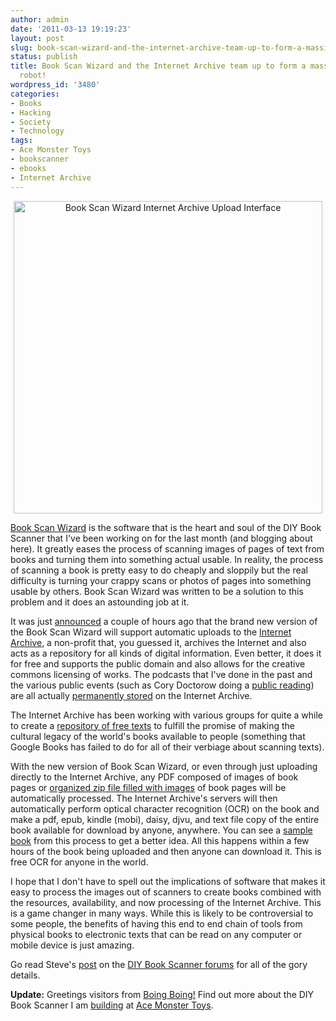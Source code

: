 ```yaml
---
author: admin
date: '2011-03-13 19:19:23'
layout: post
slug: book-scan-wizard-and-the-internet-archive-team-up-to-form-a-massive-book-scanning-robot
status: publish
title: Book Scan Wizard and the Internet Archive team up to form a massive book scanning
  robot!
wordpress_id: '3480'
categories:
- Books
- Hacking
- Society
- Technology
tags:
- Ace Monster Toys
- bookscanner
- ebooks
- Internet Archive
---
```

<p style="text-align: center"><a href="http://www.flickr.com/photos/albill/5524983866/" title="Book Scan Wizard Internet Archive Upload Interface by albill, on Flickr"><img src="http://farm6.static.flickr.com/5178/5524983866_b7e84b6074.jpg" width="494" height="500" alt="Book Scan Wizard Internet Archive Upload Interface" /></a></p>

<a href="http://sourceforge.net/projects/bookscanwizard/">Book Scan Wizard</a> is the software that is the heart and soul of the DIY Book Scanner that I've been working on for the last month (and blogging about here). It greatly eases the process of scanning images of pages of text from books and turning them into something actual usable. In reality, the process of scanning a book is pretty easy to do cheaply and sloppily but the real difficulty is turning your crappy scans or photos of pages into something usable by others. Book Scan Wizard was written to be a solution to this problem and it does an astounding job at it.

It was just <a href="http://diybookscanner.org/forum/viewtopic.php?f=9&t=907">announced</a> a couple of hours ago that the brand new version of the Book Scan Wizard will support automatic uploads to the <a href="http://www.archive.org">Internet Archive</a>, a non-profit that, you guessed it, archives the Internet and also acts as a repository for all kinds of digital information. Even better, it does it for free and supports the public domain and also allows for the creative commons licensing of works. The podcasts that I've done in the past and the various public events (such as Cory Doctorow doing a <a href="http://www.archive.org/details/Doctorow_Little_Brother_Reading_at_Codys_Books">public reading</a>) are all actually <a href="http://www.archive.org/search.php?query=%22Al%20Billings%22">permanently stored</a> on the Internet Archive.

The Internet Archive has been working with various groups for quite a while to create a <a href="http://www.archive.org/details/texts">repository of free texts</a> to fulfill the promise of making the cultural legacy of the world's books available to people (something that Google Books has failed to do for all of their verbiage about scanning texts). 

With the new version of Book Scan Wizard, or even through just uploading directly to the Internet Archive, any PDF composed of images of book pages or <a href="http://raj.blog.archive.org/2011/02/24/new-upload-format-_images-zip-for-scribe-style-uploads/">organized zip file filled with images</a> of book pages will be automatically processed. The Internet Archive's servers will then automatically perform optical character recognition (OCR) on the book and make a pdf, epub, kindle (mobi), daisy, djvu, and text file copy of the entire book available for download by anyone, anywhere. You can see a <a href="http://www.archive.org/details/BigBookOfFairyTalesA">sample book</a> from this process to get a better idea. All this happens within a few hours of the book being uploaded and then anyone can download it. This is free OCR for anyone in the world.

I hope that I don't have to spell out the implications of software that makes it easy to process the images out of scanners to create books combined with the resources, availability, and now processing of the Internet Archive. This is a game changer in many ways. While this is likely to be controversial to some people, the benefits of having this end to end chain of tools from physical books to electronic texts that can be read on any computer or mobile device is just amazing.

Go read Steve's <a href="http://diybookscanner.org/forum/viewtopic.php?f=9&t=907">post</a> on the <a href="http://diybookscanner.org/forum/index.php">DIY Book Scanner forums</a> for all of the gory details.

<strong>Update:</strong> Greetings visitors from <a href="http://boingboing.net/2011/03/14/automatically-add-sc.html">Boing Boing!</a> Find out more about the DIY Book Scanner I am <a href="http://www.openbuddha.com/tag/bookscanner/">building</a> at <a href="http://www.acemonstertoys.org">Ace Monster Toys</a>.
